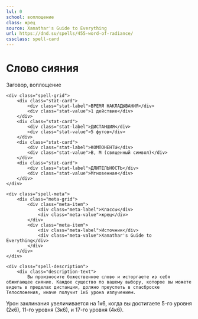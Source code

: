 ```yaml
---
lvl: 0
school: воплощение
class: жрец
source: Xanathar's Guide to Everything
url: https://dnd.su/spells/455-word-of-radiance/
cssclass: spell-card
---
```


<div class="spell-container">
    <div class="spell-header">
        <h1 class="spell-name">Слово сияния</h1>
        <div class="spell-level">Заговор, воплощение</div>
    </div>
    
    <div class="spell-grid">
        <div class="stat-card">
            <div class="stat-label">ВРЕМЯ НАКЛАДЫВАНИЯ</div>
            <div class="stat-value">1 действие</div>
        </div>
        <div class="stat-card">
            <div class="stat-label">ДИСТАНЦИЯ</div>
            <div class="stat-value">5 футов</div>
        </div>
        <div class="stat-card">
            <div class="stat-label">КОМПОНЕНТЫ</div>
            <div class="stat-value">В, М (священный символ)</div>
        </div>
        <div class="stat-card">
            <div class="stat-label">ДЛИТЕЛЬНОСТЬ</div>
            <div class="stat-value">Мгновенная</div>
        </div>
    </div>
    
    <div class="spell-meta">
        <div class="meta-grid">
            <div class="meta-item">
                <div class="meta-label">Классы</div>
                <div class="meta-value">жрец</div>
            </div>
            <div class="meta-item">
                <div class="meta-label">Источник</div>
                <div class="meta-value">Xanathar's Guide to Everything</div>
            </div>
        </div>
    </div>
    
    <div class="spell-description">
        <div class="description-text">
            Вы произносите божественное слово и исторгаете из себя обжигающее сияние. Каждое существо по вашему выбору, которое вы можете видеть в пределах дистанции, должно преуспеть в спасброске Телосложения, иначе получит 1к6 урона излучением.
Урон заклинания увеличивается на 1к6, когда вы достигаете 5-го уровня (2к6), 11-го уровня (3к6), и 17-го уровня (4к6).
        </div>
    </div>
</div>